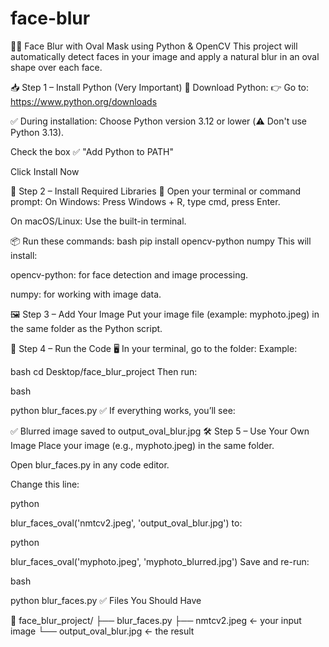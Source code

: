  # face-blur
🕵️‍♂️ Face Blur with Oval Mask using Python & OpenCV
This project will automatically detect faces in your image and apply a natural blur in an oval shape over each face.

📥 Step 1 – Install Python (Very Important)
🔗 Download Python:
👉 Go to: https://www.python.org/downloads

✅ During installation:
Choose Python version 3.12 or lower (⚠️ Don't use Python 3.13).

Check the box ✅ "Add Python to PATH"

Click Install Now


🧱 Step 2 – Install Required Libraries
📌 Open your terminal or command prompt:
On Windows: Press Windows + R, type cmd, press Enter.

On macOS/Linux: Use the built-in terminal.

📦 Run these commands:
bash
pip install opencv-python numpy
This will install:

opencv-python: for face detection and image processing.

numpy: for working with image data.

🖼️ Step 3 – Add Your Image
Put your image file (example: myphoto.jpeg) in the same folder as the Python script.

🧠 Step 4 – Run the Code
🖥️ In your terminal, go to the folder:
Example:

bash
cd Desktop/face_blur_project
Then run:

bash

python blur_faces.py
✅ If everything works, you’ll see:

✅ Blurred image saved to output_oval_blur.jpg
🛠️ Step 5 – Use Your Own Image
Place your image (e.g., myphoto.jpeg) in the same folder.

Open blur_faces.py in any code editor.

Change this line:

python

blur_faces_oval('nmtcv2.jpeg', 'output_oval_blur.jpg')
to:

python

blur_faces_oval('myphoto.jpeg', 'myphoto_blurred.jpg')
Save and re-run:

bash

python blur_faces.py
✅ Files You Should Have

📁 face_blur_project/
├── blur_faces.py
├── nmtcv2.jpeg      ← your input image
└── output_oval_blur.jpg  ← the result
